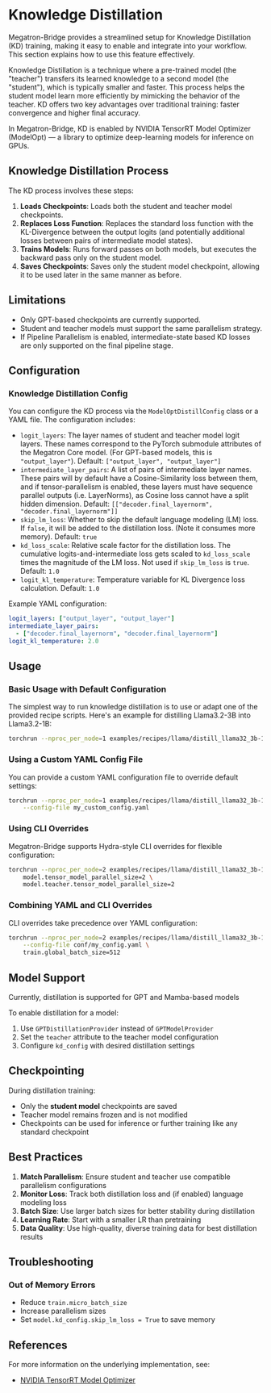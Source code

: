 # Knowledge Distillation

Megatron-Bridge provides a streamlined setup for Knowledge Distillation (KD) training, making it easy to enable and integrate into your workflow. This section explains how to use this feature effectively.

Knowledge Distillation is a technique where a pre-trained model (the "teacher") transfers its learned knowledge to a second model (the "student"), which is typically smaller and faster. This process helps the student model learn more efficiently by mimicking the behavior of the teacher. KD offers two key advantages over traditional training: faster convergence and higher final accuracy.

In Megatron-Bridge, KD is enabled by NVIDIA TensorRT Model Optimizer (ModelOpt) — a library to optimize deep-learning models for inference on GPUs.

## Knowledge Distillation Process

The KD process involves these steps:

1. **Loads Checkpoints**: Loads both the student and teacher model checkpoints.
2. **Replaces Loss Function**: Replaces the standard loss function with the KL-Divergence between the output logits (and potentially additional losses between pairs of intermediate model states).
3. **Trains Models**: Runs forward passes on both models, but executes the backward pass only on the student model.
4. **Saves Checkpoints**: Saves only the student model checkpoint, allowing it to be used later in the same manner as before.

## Limitations

* Only GPT-based checkpoints are currently supported.
* Student and teacher models must support the same parallelism strategy.
* If Pipeline Parallelism is enabled, intermediate-state based KD losses are only supported on the final pipeline stage.

## Configuration

### Knowledge Distillation Config

You can configure the KD process via the `ModelOptDistillConfig` class or a YAML file. The configuration includes:

* `logit_layers`: The layer names of student and teacher model logit layers. These names correspond to the PyTorch submodule attributes of the Megatron Core model. (For GPT-based models, this is `"output_layer"`). Default: `["output_layer", "output_layer"]`
* `intermediate_layer_pairs`: A list of pairs of intermediate layer names. These pairs will by default have a Cosine-Similarity loss between them, and if tensor-parallelism is enabled, these layers must have sequence parallel outputs (i.e. LayerNorms), as Cosine loss cannot have a split hidden dimension. Default: `[["decoder.final_layernorm", "decoder.final_layernorm"]]`
* `skip_lm_loss`: Whether to skip the default language modeling (LM) loss. If `false`, it will be added to the distillation loss. (Note it consumes more memory). Default: `true`
* `kd_loss_scale`: Relative scale factor for the distillation loss. The cumulative logits-and-intermediate loss gets scaled to `kd_loss_scale` times the magnitude of the LM loss. Not used if `skip_lm_loss` is `true`. Default: `1.0`
* `logit_kl_temperature`: Temperature variable for KL Divergence loss calculation. Default: `1.0`

Example YAML configuration:

```yaml
logit_layers: ["output_layer", "output_layer"]
intermediate_layer_pairs:
  - ["decoder.final_layernorm", "decoder.final_layernorm"]
logit_kl_temperature: 2.0
```

## Usage

### Basic Usage with Default Configuration

The simplest way to run knowledge distillation is to use or adapt one of the provided recipe scripts. Here's an example for distilling Llama3.2-3B into Llama3.2-1B:

```bash
torchrun --nproc_per_node=1 examples/recipes/llama/distill_llama32_3b-1b.py
```

### Using a Custom YAML Config File

You can provide a custom YAML configuration file to override default settings:

```bash
torchrun --nproc_per_node=1 examples/recipes/llama/distill_llama32_3b-1b.py \
    --config-file my_custom_config.yaml
```

### Using CLI Overrides

Megatron-Bridge supports Hydra-style CLI overrides for flexible configuration:

```bash
torchrun --nproc_per_node=2 examples/recipes/llama/distill_llama32_3b-1b.py \
    model.tensor_model_parallel_size=2 \
    model.teacher.tensor_model_parallel_size=2
```

### Combining YAML and CLI Overrides

CLI overrides take precedence over YAML configuration:

```bash
torchrun --nproc_per_node=2 examples/recipes/llama/distill_llama32_3b-1b.py \
    --config-file conf/my_config.yaml \
    train.global_batch_size=512
```

## Model Support

Currently, distillation is supported for GPT and Mamba-based models

To enable distillation for a model:

1. Use `GPTDistillationProvider` instead of `GPTModelProvider`
2. Set the `teacher` attribute to the teacher model configuration
3. Configure `kd_config` with desired distillation settings

## Checkpointing

During distillation training:

* Only the **student model** checkpoints are saved
* Teacher model remains frozen and is not modified
* Checkpoints can be used for inference or further training like any standard checkpoint

## Best Practices

1. **Match Parallelism**: Ensure student and teacher use compatible parallelism configurations
2. **Monitor Loss**: Track both distillation loss and (if enabled) language modeling loss
3. **Batch Size**: Use larger batch sizes for better stability during distillation
4. **Learning Rate**: Start with a smaller LR than pretraining
5. **Data Quality**: Use high-quality, diverse training data for best distillation results

## Troubleshooting

### Out of Memory Errors

* Reduce `train.micro_batch_size`
* Increase parallelism sizes
* Set `model.kd_config.skip_lm_loss = True` to save memory

## References

For more information on the underlying implementation, see:
* [NVIDIA TensorRT Model Optimizer](https://github.com/NVIDIA/TensorRT-Model-Optimizer)
